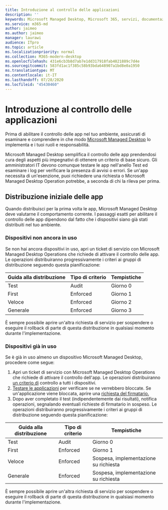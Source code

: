 ```yaml
---
title: Introduzione al controllo delle applicazioni
description: ''
keywords: Microsoft Managed Desktop, Microsoft 365, servizi, documentazione
ms.service: m365-md
author: jaimeo
ms.author: jaimeo
manager: laurawi
audience: ITpro
ms.topic: article
ms.localizationpriority: normal
ms.collection: M365-modern-desktop
ms.openlocfilehash: 431e6cb3b8d7ab7e1dd317918fab4821889c7d4e
ms.sourcegitcommit: 583fd1ac1f385c58b93bda648907a1bd8e0a1950
ms.translationtype: MT
ms.contentlocale: it-IT
ms.lasthandoff: 07/28/2020
ms.locfileid: "45430460"
---
```

# <a name="get-started-with-app-control"></a>Introduzione al controllo delle applicazioni

Prima di abilitare il controllo delle app nel tuo ambiente, assicurati di esaminare e comprendere in che modo [Microsoft Managed Desktop](../service-description/app-control.md) lo implementa e i tuoi ruoli e responsabilità.

Microsoft Managed Desktop semplifica il controllo delle app prendendosi cura degli aspetti più impegnativi di ottenere un criterio di base sicuro. Gli amministratori IT devono comunque testare le app nell'anello Test ed esaminare i log per verificare la presenza di avvisi o errori. Se un'app necessita di un'esenzione, puoi richiedere una richiesta o Microsoft Managed Desktop Operation potrebbe, a seconda di chi la rileva per prima.

## <a name="initial-deployment-of-apps"></a>Distribuzione iniziale delle app

Quando distribuisci per la prima volta le app, Microsoft Managed Desktop deve valutarne il comportamento corrente. I passaggi esatti per abilitare il controllo delle app dipendono dal fatto che i dispositivi siano già stati distribuiti nel tuo ambiente.

### <a name="devices-not-yet-in-use"></a>Dispositivi non ancora in uso

Se non hai ancora dispositivi in uso, apri un ticket di servizio con Microsoft Managed Desktop Operations che richiede di attivare il controllo delle app. Le operazioni distribuiranno progressivamente i criteri ai gruppi di distribuzione seguendo questa pianificazione:

|Guida alla distribuzione  |Tipo di criterio  |Tempistiche  |
|---------|---------|---------|
|Test     |  Audit       |  Giorno 0       |
|First     | Enforced        | Giorno 1        |
|Veloce     | Enforced        |  Giorno 2       |
|Generale     | Enforced        |  Giorno 3       |

È sempre possibile aprire un'altra richiesta di servizio per sospendere o eseguire il rollback di parte di questa distribuzione in qualsiasi momento durante l'implementazione.

### <a name="devices-already-in-use"></a>Dispositivi già in uso

Se è già in uso almeno un dispositivo Microsoft Managed Desktop, procedere come segue:

1. Apri un ticket di servizio con Microsoft Managed Desktop Operations che richiede di attivare il controllo dell'app. Le operazioni distribuiranno [un criterio di](../service-description/app-control.md#audit-policy) controllo a tutti i dispositivi.
2. [Testare le applicazioni](../working-with-managed-desktop/work-with-app-control.md#add-a-new-app) per verificare se ne verrebbero bloccate. Se un'applicazione viene bloccata, aprire una [richiesta del firmatario.](../working-with-managed-desktop/work-with-app-control.md#add-or-remove-a-trusted-signer) 
3. Dopo aver completato il test (indipendentemente dai risultati), notifica operazioni, segnalando eventuali richieste di firmatario in sospeso. Le operazioni distribuiranno progressivamente i criteri ai gruppi di distribuzione seguendo questa pianificazione:

|Guida alla distribuzione  |Tipo di criterio  |Tempistiche  |
|---------|---------|---------|
|Test     |  Audit       |  Giorno 0       |
|First     | Enforced        | Giorno 1        |
|Veloce     | Enforced        |  Sospesa, implementazione su richiesta       |
|Generale     | Enforced        |  Sospesa, implementazione su richiesta       |

È sempre possibile aprire un'altra richiesta di servizio per sospendere o eseguire il rollback di parte di questa distribuzione in qualsiasi momento durante l'implementazione.




